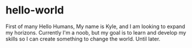 # hello-world
First of many
Hello Humans,
My name is Kyle, and I am looking to expand my horizons. Currently I'm a noob, but my goal is to learn and develop my skills so I can create something to change the world. Until later.
